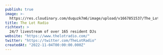 ```yaml
---
publish: true
image: >-
  https://res.cloudinary.com/duquzk7m6/image/upload/v1667851537/The_Lot_Radio_eusgte.png
title: The Lot Radio
richtext: >
  24/7 livestream of over 165 resident DJs
website: "https://www.thelotradio.com/"
twitter: "https://twitter.com/TheLotRadio"
createdAt: "2022-11-04T00:00:00.000Z"
---
```

